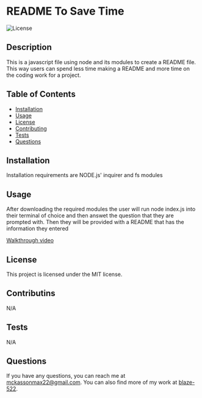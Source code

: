  # README To Save Time
  
  ![License](https://img.shields.io/badge/License-MIT-blue.svg)
  
  ## Description
  This is a javascript file using node and its modules to create a README file. This way users can spend less time making a README and more time on the coding work for a project.
  
  ## Table of Contents
  - [Installation](#installation)
  - [Usage](#usage)
  - [License](#license)
  - [Contributing](#contributing)
  - [Tests](#tests)
  - [Questions](#questions)
  
  ## Installation
  Installation requirements are NODE.js' inquirer and fs modules
  
  ## Usage
  After downloading the required modules the user will run node index.js into their terminal of choice and then answet the question that they are prompted with. Then they will be provided with a README that has the information they entered 

  [Walkthrough video](https://youtu.be/wAdtzCb9DqE)

  ## License
  This project is licensed under the MIT license.

  ## Contributins
  N/A

  ## Tests
  N/A

  ## Questions
  If you have any questions, you can reach me at [mckassonmax22@gmail.com](mailto:mckassonmax22@gmail.com). You can also find more of my work at [blaze-522](https://github.com/blaze-522).
